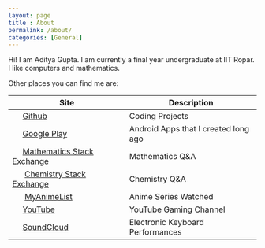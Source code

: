 ```yaml
---
layout: page
title : About
permalink: /about/
categories: [General]
---
```

Hi! I am Aditya Gupta. I am currently a final year undergraduate at IIT Ropar.
I like computers and mathematics.

Other places you can find me are:

<style type="text/css">
img {
	padding-right: 5px;
	width: 16px;
	height: 16px;
}
</style>


| Site                                                         | Description                          |
| ------------------------------------------------------------ | ------------------------------------ |
| ![]({{site.url}}{{site.baseurl}}/images/github-icon.png)[Github](https://github.com/adityagupta1089/) | Coding Projects                      |
| ![]({{site.url}}{{site.baseurl}}/images/googleplay-icon.png)[Google Play](https://play.google.com/store/apps/developer?id=Aditya+Gupta) | Android Apps that I created long ago |
| ![]({{site.url}}{{site.baseurl}}/images/mse-icon.png)[Mathematics Stack Exchange](https://math.stackexchange.com/users/67609/re60k) | Mathematics Q&A                      |
| ![]({{site.url}}{{site.baseurl}}/images/cse-icon.png) [Chemistry Stack Exchange](https://chemistry.stackexchange.com/users/5531/re60k) | Chemistry Q&A                        |
| ![]({{site.url}}{{site.baseurl}}/images/myanimelist-icon.png)  [MyAnimeList](https://myanimelist.net/animelist/adityagupta1089) | Anime Series Watched                 |
| ![]({{site.url}}{{site.baseurl}}/images/youtube-icon.png)[YouTube](https://www.youtube.com/channel/UCzfXsJGWY-1KRsMhVVRDUhQ) | YouTube Gaming Channel               |
| ![]({{site.url}}{{site.baseurl}}/images/soundcloud-icon.png)[SoundCloud](https://soundcloud.com/aditya-gupta-580893073) | Electronic Keyboard Performances     |
